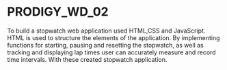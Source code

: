 # PRODIGY_WD_02
To build a stopwatch web application used HTML,CSS and JavaScript. HTML is used to structure the elements of the application. By implementing functions for starting, pausing and resetting the stopwatch, as well as tracking and displaying lap times user can accurately measure and record time intervals. With these created stopwatch application. 
